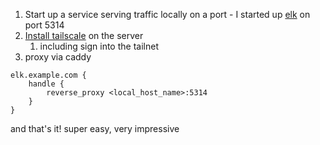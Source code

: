 1. Start up a service serving traffic locally on a port - I started up [elk](https://github.com/elk-zone/elk) on port 5314
2. [Install tailscale](https://tailscale.com/download/linux/ubuntu-2204) on the server
	1. including sign into the tailnet
3. proxy via caddy

```
elk.example.com {
	handle {
		reverse_proxy <local_host_name>:5314
	}
}
```

and that's it! super easy, very impressive